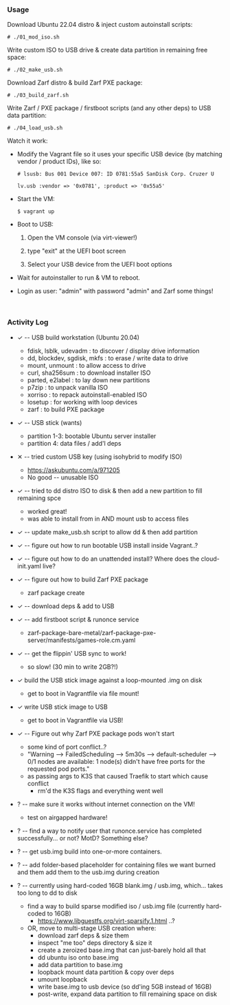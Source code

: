 ### Usage

Download Ubuntu 22.04 distro & inject custom autoinstall scripts:

```
# ./01_mod_iso.sh
```

Write custom ISO to USB drive & create data partition in remaining free space:

```
# ./02_make_usb.sh
```

Download Zarf distro & build Zarf PXE package:

```
# ./03_build_zarf.sh
```

Write Zarf / PXE package / firstboot scripts (and any other deps) to USB data partition:

```
# ./04_load_usb.sh
```

Watch it work:

- Modify the Vagrant file so it uses your specific USB device (by matching vendor / product IDs), like so:

    ```
    # lsusb: Bus 001 Device 007: ID 0781:55a5 SanDisk Corp. Cruzer U

    lv.usb :vendor => '0x0781', :product => '0x55a5'
    ```

- Start the VM:

    ```
    $ vagrant up
    ```
- Boot to USB:
  1.  Open the VM console (via virt-viewer!)

  1. type "exit" at the UEFI boot screen
  
  1. Select your USB device from the UEFI boot options

- Wait for autoinstaller to run & VM to reboot.

- Login as user: "admin" with password "admin" and Zarf some things!

&nbsp;


### Activity Log
- ✓ -- USB build workstation (Ubuntu 20.04)
  - fdisk, lsblk, udevadm : to discover / display drive information
  - dd, blockdev, sgdisk, mkfs : to erase / write data to drive
  - mount, unmount : to allow access to drive
  - curl, sha256sum : to download installer ISO
  - parted, e2label : to lay down new partitions
  - p7zip : to unpack vanilla ISO
  - xorriso : to repack autoinstall-enabled ISO
  - losetup : for working with loop devices
  - zarf : to build PXE package

- ✓ -- USB stick (wants)
  - partition 1-3: bootable Ubuntu server installer
  - partition 4: data files / add'l deps
  
- ✕ -- tried custom USB key (using isohybrid to modify ISO)
  - https://askubuntu.com/a/971205
  - No good -- unusable ISO

- ✓ -- tried to dd distro ISO to disk & then add a new partition to fill remaining spce
  - worked great!
  - was able to install from in AND mount usb to access files

- ✓ -- update make_usb.sh script to allow dd & then add partition

- ✓ -- figure out how to run bootable USB install inside Vagrant..?

- ✓ -- figure out how to do an unattended install?  Where does the cloud-init.yaml live?

- ✓ -- figure out how to build Zarf PXE package
  - zarf package create

- ✓ -- download deps & add to USB

- ✓ -- add firstboot script & runonce service
  - zarf-package-bare-metal/zarf-package-pxe-server/manifests/games-role.cm.yaml

- ✓ -- get the flippin' USB sync to work!
  - so slow! (30 min to write 2GB?!)

- ✓ build the USB stick image against a loop-mounted .img on disk
    - get to boot in Vagrantfile via file mount!

- ✓ write USB stick image to USB
  - get to boot in Vagrantfile via USB!

- ✓ -- Figure out why Zarf PXE package pods won't start
  - some kind of port conflict..?
  - "Warning --> FailedScheduling --> 5m30s --> default-scheduler --> 0/1 nodes are available: 1 node(s) didn't have free ports for the requested pod ports."
  - as passing args to K3S that caused Traefik to start which cause conflict
    - rm'd the K3S flags and everything went well

- ? -- make sure it works without internet connection on the VM!
  - test on airgapped hardware!

- ? -- find a way to notify user that runonce.service has completed successfully... or not?  MotD?  Something else?

- ? -- get usb.img build into one-or-more containers.

- ? -- add folder-based placeholder for containing files we want burned and them add them to the usb.img during creation

- ? -- currently using hard-coded 16GB blank.img / usb.img, which... takes too long to dd to disk
  - find a way to build sparse modified iso / usb.img file (currently hard-coded to 16GB)
    - https://www.libguestfs.org/virt-sparsify.1.html ..?
  - OR, move to multi-stage USB creation where:
    - download zarf deps & size them
    - inspect "me too" deps directory & size it
    - create a zeroized base.img that can just-barely hold all that
    - dd ubuntu iso onto base.img
    - add data partition to base.img
    - loopback mount data partition & copy over deps
    - umount loopback
    - write base.img to usb device (so dd'ing 5GB instead of 16GB)
    - post-write, expand data partition to fill remaining space on disk
